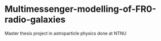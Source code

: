 # Multimessenger-modelling-of-FR0-radio-galaxies
Master thesis project in astroparticle physics done at NTNU
